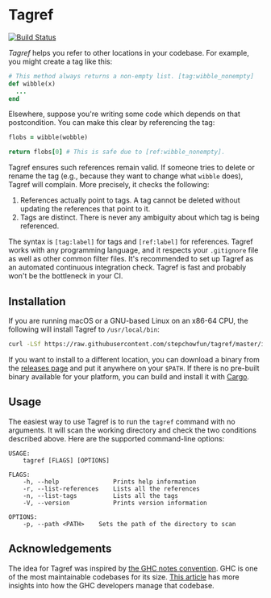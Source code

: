 # Tagref

[![Build Status](https://travis-ci.org/stepchowfun/tagref.svg?branch=master)](https://travis-ci.org/stepchowfun/tagref)

*Tagref* helps you refer to other locations in your codebase. For example, you might create a tag like this:

```ruby
# This method always returns a non-empty list. [tag:wibble_nonempty]
def wibble(x)
  ...
end
```

Elsewhere, suppose you're writing some code which depends on that postcondition. You can make this clear by referencing the tag:

```ruby
flobs = wibble(wobble)

return flobs[0] # This is safe due to [ref:wibble_nonempty].
```

Tagref ensures such references remain valid. If someone tries to delete or rename the tag (e.g., because they want to change what `wibble` does), Tagref will complain. More precisely, it checks the following:

1. References actually point to tags. A tag cannot be deleted without updating the references that point to it.
2. Tags are distinct. There is never any ambiguity about which tag is being referenced.

The syntax is `[tag:label]` for tags and `[ref:label]` for references. Tagref works with any programming language, and it respects your `.gitignore` file as well as other common filter files. It's recommended to set up Tagref as an automated continuous integration check. Tagref is fast and probably won't be the bottleneck in your CI.

## Installation

If you are running macOS or a GNU-based Linux on an x86-64 CPU, the following will install Tagref to `/usr/local/bin`:

```sh
curl -LSf https://raw.githubusercontent.com/stepchowfun/tagref/master/install.sh | sudo sh
```

If you want to install to a different location, you can download a binary from the [releases page](https://github.com/stepchowfun/tagref/releases) and put it anywhere on your `$PATH`. If there is no pre-built binary available for your platform, you can build and install it with [Cargo](https://doc.rust-lang.org/book/second-edition/ch14-04-installing-binaries.html).

## Usage

The easiest way to use Tagref is to run the `tagref` command with no arguments. It will scan the working directory and check the two conditions described above. Here are the supported command-line options:

```
USAGE:
    tagref [FLAGS] [OPTIONS]

FLAGS:
    -h, --help               Prints help information
    -r, --list-references    Lists all the references
    -n, --list-tags          Lists all the tags
    -V, --version            Prints version information

OPTIONS:
    -p, --path <PATH>    Sets the path of the directory to scan
```

## Acknowledgements

The idea for Tagref was inspired by [the GHC notes convention](https://ghc.haskell.org/trac/ghc/wiki/Commentary/CodingStyle#Commentsinthesourcecode). GHC is one of the most maintainable codebases for its size. [This article](http://www.aosabook.org/en/ghc.html) has more insights into how the GHC developers manage that codebase.
